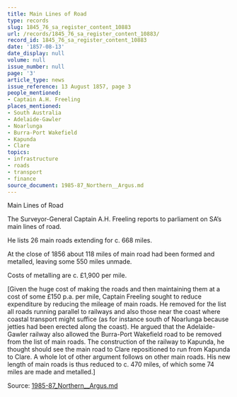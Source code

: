 ```yaml
---
title: Main Lines of Road
type: records
slug: 1845_76_sa_register_content_10883
url: /records/1845_76_sa_register_content_10883/
record_id: 1845_76_sa_register_content_10883
date: '1857-08-13'
date_display: null
volume: null
issue_number: null
page: '3'
article_type: news
issue_reference: 13 August 1857, page 3
people_mentioned:
- Captain A.H. Freeling
places_mentioned:
- South Australia
- Adelaide-Gawler
- Noarlunga
- Burra-Port Wakefield
- Kapunda
- Clare
topics:
- infrastructure
- roads
- transport
- finance
source_document: 1985-87_Northern__Argus.md
---
```


Main Lines of Road

The Surveyor-General Captain A.H. Freeling reports to parliament on SA’s main lines of road.

He lists 26 main roads extending for c. 668 miles.

At the close of 1856 about 118 miles of main road had been formed and metalled, leaving some 550 miles unmade.

Costs of metalling are c. £1,900 per mile.

[Given the huge cost of making the roads and then maintaining them at a cost of some £150 p.a. per mile, Captain Freeling sought to reduce expenditure by reducing the mileage of main roads.  He removed for the list all roads running parallel to railways and also those near the coast where coastal transport might suffice (as for instance south of Noarlunga because jetties had been erected along the coast).  He argued that the Adelaide-Gawler railway also allowed the Burra-Port Wakefield road to be removed from the list of main roads.  The construction of the railway to Kapunda, he thought should see the main road to Clare repositioned to run from Kapunda to Clare.  A whole lot of other argument follows on other main roads.  His new length of main roads is thus reduced to c. 470 miles, of which some 74 miles are made and metalled.]

Source: [1985-87_Northern__Argus.md](/downloads/markdown/1985-87_Northern__Argus.md)
